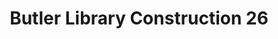 ---
_date: 1-Jun-33
derivativo_link: https://derivativo-1.library.columbia.edu/iiif/2/ldpd:340992/
dlc_link: https://dlc.library.columbia.edu/catalog/cul:tqjq2bvqnr
format: photographs
iiif_json: https://derivativo-1.library.columbia.edu/iiif/2/ldpd:340992/info.json
name: Beals, A. Tennyson
native_jpg: https://derivativo-1.library.columbia.edu/iiif/2/ldpd:340992/full/!768,768/0/native.jpg
shelf_location: Box no. Box 162, Folder no. Folder 12 (Buildings & Grounds - Morningside
  - Butler Library, Construction 1933-1934), Historical Photograph Collection
subjects: Academic libraries; New York (N.Y.); Butler Library
summary: Butler Library construction, 1 June 1933.
title: Butler Library Construction 26
layout: photo-page
---